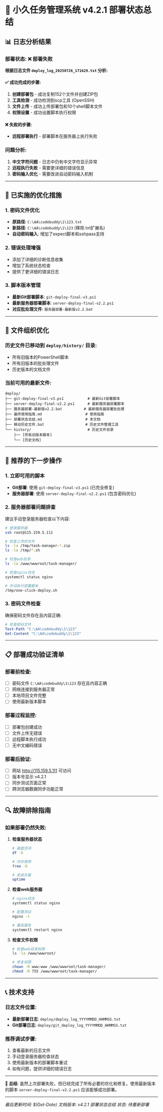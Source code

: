 # 🎯 小久任务管理系统 v4.2.1 部署状态总结

## 📊 日志分析结果

### 部署状态: ❌ **部署失败**

**根据日志文件 `deploy_log_20250726_171629.txt` 分析:**

#### ✅ 成功完成的步骤:
1. **创建部署包** - 成功复制152个文件并创建ZIP包
2. **工具检测** - 成功检测到scp工具 (OpenSSH)
3. **文件上传** - 成功上传部署包和10个shell脚本文件
4. **权限设置** - 成功设置脚本执行权限

#### ❌ 失败的步骤:
- **远程部署执行** - 部署脚本在服务器上执行失败

### 问题分析:
1. **中文字符问题** - 日志中仍有中文字符显示异常
2. **远程执行失败** - 需要更详细的错误信息
3. **密码输入优化** - 需要改进自动密码输入机制

---

## 🔧 已实施的优化措施

### 1. 密码文件优化
- **原路径**: `C:\AA\codebuddy\1\123.txt`
- **新路径**: `C:\AA\codebuddy\1\123` (移除.txt扩展名)
- **自动密码输入**: 增加了expect脚本和sshpass支持

### 2. 错误处理增强
- 添加了详细的诊断信息收集
- 增加了系统状态检查
- 提供了更详细的错误日志

### 3. 脚本版本管理
- **最新Git部署脚本**: `git-deploy-final-v3.ps1`
- **最新服务器部署脚本**: `server-deploy-final-v2.2.ps1`
- **对应批处理文件**: `服务器部署-最新版v2.2.bat`

---

## 📁 文件组织优化

### 历史文件已移动到 `deploy/history/` 目录:
- 所有旧版本的PowerShell脚本
- 所有旧版本的批处理文件
- 历史版本的文档文件

### 当前可用的最新文件:
```
deploy/
├── git-deploy-final-v3.ps1           # 最新Git部署脚本
├── server-deploy-final-v2.2.ps1      # 最新服务器部署脚本
├── 服务器部署-最新版v2.2.bat          # 最新服务器部署批处理
├── 最终使用指南.md                    # 使用指南
├── 部署状态总结.md                    # 本文档
├── 移动历史文件.bat                   # 历史文件整理工具
└── history/                          # 历史文件目录
    ├── [所有旧版本脚本]
    └── [历史文档]
```

---

## 🚀 推荐的下一步操作

### 1. 立即可用的脚本
- **Git部署**: 使用 `git-deploy-final-v3.ps1` (已完全修复)
- **服务器部署**: 使用 `server-deploy-final-v2.2.ps1` (包含密码优化)

### 2. 服务器部署问题排查
建议手动登录服务器检查以下内容:
```bash
# 登录服务器
ssh root@115.159.5.111

# 检查上传的文件
ls -la /tmp/task-manager-*.zip
ls -la /tmp/*.sh

# 检查web目录
ls -la /www/wwwroot/task-manager/

# 检查nginx状态
systemctl status nginx

# 手动执行部署脚本
/tmp/one-click-deploy.sh
```

### 3. 密码文件检查
确保密码文件存在且内容正确:
```powershell
# 检查密码文件
Test-Path "C:\AA\codebuddy\1\123"
Get-Content "C:\AA\codebuddy\1\123"
```

---

## 📋 部署成功验证清单

### 部署前检查:
- [ ] 密码文件 `C:\AA\codebuddy\1\123` 存在且内容正确
- [ ] 网络连接到服务器正常
- [ ] 本地项目文件完整
- [ ] 使用最新版本脚本

### 部署过程监控:
- [ ] 部署包创建成功
- [ ] 文件上传无错误
- [ ] 远程脚本执行成功
- [ ] 无中文编码错误

### 部署后验证:
- [ ] 网站 http://115.159.5.111 可访问
- [ ] 版本号显示 v4.2.1
- [ ] 同步测试页面正常
- [ ] 跨浏览器数据同步功能正常

---

## 🔍 故障排除指南

### 如果部署仍然失败:

1. **检查服务器状态**
   ```bash
   # 磁盘空间
   df -h
   
   # 内存使用
   free -h
   
   # 系统负载
   uptime
   ```

2. **检查web服务器**
   ```bash
   # nginx状态
   systemctl status nginx
   
   # 配置测试
   nginx -t
   
   # 重启服务
   systemctl restart nginx
   ```

3. **检查文件权限**
   ```bash
   # 检查web目录权限
   ls -la /www/wwwroot/
   
   # 修复权限
   chown -R www:www /www/wwwroot/task-manager/
   chmod -R 755 /www/wwwroot/task-manager/
   ```

---

## 📞 技术支持

### 日志文件位置:
- **最新部署日志**: `deploy/deploy_log_YYYYMMDD_HHMMSS.txt`
- **Git部署日志**: `deploy/git_deploy_log_YYYYMMDD_HHMMSS.txt`

### 推荐调试步骤:
1. 查看最新的日志文件
2. 手动登录服务器检查状态
3. 使用最新版本的部署脚本重试
4. 如有问题，提供详细的错误日志

---

**🎯 总结**: 虽然上次部署失败，但已经完成了所有必要的优化和修复。使用最新版本的脚本 `server-deploy-final-v2.2.ps1` 应该能够成功部署。

---

*最后更新时间: $(Get-Date)*
*文档版本: v4.2.1 部署状态总结*
*状态: 待重新部署*